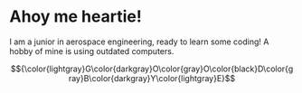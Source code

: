 # Ahoy me heartie!

I am a junior in aerospace engineering, ready to learn some coding!
A hobby of mine is using outdated computers.

$${\color{lightgray}G\color{darkgray}O\color{gray}O\color{black}D\color{gray}B\color{darkgray}Y\color{lightgray}E}$$
